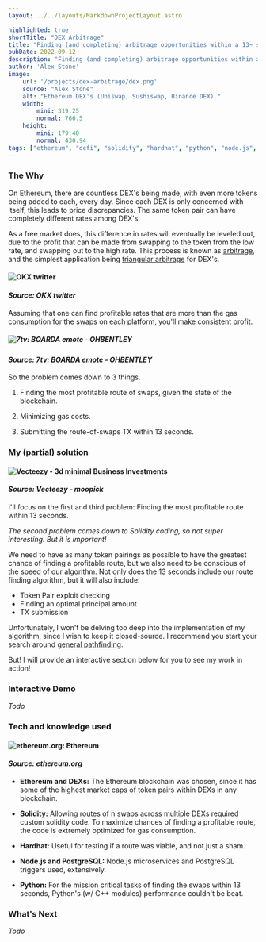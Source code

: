 ```yaml
---
layout: ../../layouts/MarkdownProjectLayout.astro

highlighted: true
shortTitle: "DEX Arbitrage"
title: "Finding (and completing) arbitrage opportunities within a 13~ sec time."
pubDate: 2022-09-12
description: "Finding (and completing) arbitrage opportunities within a 13~ sec time."
author: 'Alex Stone'
image:
    url: '/projects/dex-arbitrage/dex.png'
    source: "Alex Stone"
    alt: "Ethereum DEX's (Uniswap, Sushiswap, Binance DEX)."
    width:
        mini: 319.25
        normal: 766.5
    height:
        mini: 179.48
        normal: 430.94
tags: ["ethereum", "defi", "solidity", "hardhat", "python", "node.js", "microservices", "postgresql"]
---
```


### The Why

On Ethereum, there are countless DEX's being made, with even more tokens being added to each, every day. Since each DEX is only concerned with itself, this leads to price discrepancies. The same token pair can have completely different rates among DEX's. 

As a free market does, this difference in rates will eventually be leveled out, due to the profit that can be made from swapping to the token from the low rate, and swapping out to the high rate. This process is known as [arbitrage](https://en.wikipedia.org/wiki/Arbitrage), and the simplest application being [triangular arbitrage](https://en.wikipedia.org/wiki/Triangular_arbitrage) for DEX's.


#### ![OKX twitter](/projects/dex-arbitrage/arbitrage.PNG)

#### *Source: OKX twitter*

Assuming that one can find profitable rates that are more than the gas consumption for the swaps on each platform, you'll make consistent profit.

##### ![7tv: BOARDA emote - OHBENTLEY](/projects/dex-arbitrage/boarda.webp)

#### *Source: 7tv: BOARDA emote - OHBENTLEY*

So the problem comes down to 3 things.

1. Finding the most profitable route of swaps, given the state of the blockchain.

2. Minimizing gas costs.

3. Submitting the route-of-swaps TX within 13 seconds.









### My (partial) solution

#### ![Vecteezy - 3d minimal Business Investments](/projects/dex-arbitrage/stopwatch.png)

#### *Source: Vecteezy - moopick*

I'll focus on the first and third problem: Finding the most profitable route within 13 seconds.

*The second problem comes down to Solidity coding, so not super interesting. But it is important!*

We need to have as many token pairings as possible to have the greatest chance of finding a profitable route, but we also need to be conscious of the speed of our algorithm. Not only does the 13 seconds include our route finding algorithm, but it will also include:

- Token Pair exploit checking
- Finding an optimal principal amount
- TX submission

Unfortunately, I won't be delving too deep into the implementation of my algorithm, since I wish to keep it closed-source. I recommend you start your search around [general pathfinding](https://en.wikipedia.org/wiki/Pathfinding).

But! I will provide an interactive section below for you to see my work in action!


### Interactive Demo

*Todo*


### Tech and knowledge used

#### ![ethereum.org: Ethereum](/projects/derzans-cryptowager/ethereum-logo-portrait-purple.svg)

#### *Source: ethereum.org*


- **Ethereum and DEXs:** The Ethereum blockchain was chosen, since it has some of the highest market caps of token pairs within DEXs in any blockchain.

- **Solidity:** Allowing routes of n swaps across multiple DEXs required custom solidity code. To maximize chances of finding a profitable route, the code is extremely optimized for gas consumption.

- **Hardhat:** Useful for testing if a route was viable, and not just a sham.

- **Node.js and PostgreSQL:** Node.js microservices and PostgreSQL triggers used, extensively.

- **Python:** For the mission critical tasks of finding the swaps within 13 seconds, Python's (w/ C++ modules) performance couldn't be beat.










### What's Next

*Todo*
